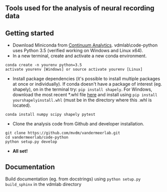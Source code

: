 ## Tools used for the analysis of neural recording data

## Getting started

* Download Miniconda from [Continuum Analytics](http://conda.pydata.org/miniconda.html). vdmlab\code-python uses Python 3.5 (verified working on Windows and Linux x64).
* In a new terminal, create and activate a new conda environment.

```
conda create -n yourenv python=3.5
activate yourenv [Windows] or source activate yourenv [Linux]
```

* Install package dependencies (it's possible to install multiple packages at once or individually). If conda doesn't have a package of interest (eg. shapely), on in the terminal try: `pip install shapely`. For Windows, download the most recent *.whl file [here](http://www.lfd.uci.edu/~gohlke/pythonlibs/#shapely) and install using `pip install yourshapelyinstall.whl` (must be in the directory where this .whl is located).

```
conda install numpy scipy shapely pytest
```

* Clone the analysis code from Github and developer installation.

```
git clone https://github.com/mvdm/vandermeerlab.git
cd vandermeerlab/code-python
python setup.py develop
```

* **All set!**


## Documentation

Build documentation (eg. from docstrings) using `python setup.py build_sphinx` in the vdmlab directory


